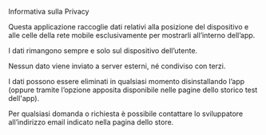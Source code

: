 Informativa sulla Privacy

Questa applicazione raccoglie dati relativi alla posizione del dispositivo e alle celle della rete mobile esclusivamente per mostrarli all’interno dell’app.

I dati rimangono sempre e solo sul dispositivo dell’utente.

Nessun dato viene inviato a server esterni, né condiviso con terzi.

I dati possono essere eliminati in qualsiasi momento disinstallando l’app (oppure tramite l’opzione apposita disponibile nelle pagine dello storico test dell'app).

Per qualsiasi domanda o richiesta è possibile contattare lo sviluppatore all’indirizzo email indicato nella pagina dello store.
